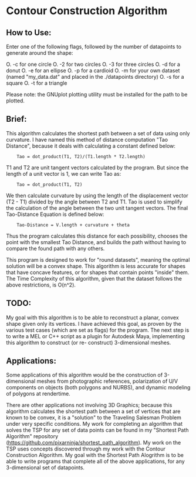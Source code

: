 Contour Construction Algorithm
==============================

How to Use:
-----------

Enter one of the following flags, followed by the number of datapoints
to generate around the shape:

O. -c for one circle
O. -2 for two circles
O. -3 for three circles
O. -d for a donut
O. -e for an ellipse
O. -p for a cardioid
O. -m for your own dataset (named \"my_data.dat\" and placed in the ./datapoints directory)
O. -s for a square
O. -t for a triangle

Please note: the GNUplot plotting utility must be installed for the path to be plotted.

Brief:
------

This algorithm calculates the shortest path between a set of data
using only curvature. I have named this method of distance computation
"Tao Distance", because it deals with calculating a constant defined
below:

		Tao = dot_product(T1, T2)/(T1.length * T2.length)

T1 and T2 are unit tangent vectors calculated by the program. But since
the length of a unit vector is 1, we can write Tao as:

		Tao = dot_product(T1, T2)

We then calculate curvature by using the length of the displacement
vector (T2 - T1) divided by the angle between T2 and T1. Tao
is used to simplify the calculation of the angle between the two unit
tangent vectors. The final Tao-Distance Equation is defined below:

		Tao-Distance = V.length + curvature + theta

Thus the program calculates this distance for each possibility,
chooses the point with the smallest Tao Distance, and builds the
path without having to compare the found path with any others.

This program is designed to work for "round datasets", meaning the
optimal solution will be a convex shape. This algorithm is less
accurate for shapes that have concave features, or for shapes that
contain points "inside" them.
The Time Complexity of this algorithm,
given that the dataset follows the above restrictions,
is O(n^2).

TODO:
-----

My goal with this algorithm is to be able to reconstruct a planar, convex
shape given only its vertices. I have achieved this goal, as proven
by the various test cases (which are set as flags) for the program.
The next step is to write a MEL or C++ script as a plugin for
Autodesk Maya, implementing this algorithm to construct (or re-
construct) 3-dimensional meshes.

Applications:
-------------

Some applications of this algorithm would be
the construction of 3-dimensional meshes from photographic references,
polarization of U/V components on objects (both polygons and NURBS),
and dynamic modeling of polygons at rendertime.

There are other applications not involving 3D Graphics;
because this algorithm calculates the shortest path between a set of
vertices that are known to be convex, it is a "solution"
to the Traveling Salesman Problem under very specific conditions.
My work for completing an algorithm that solves the TSP for
any set of data points can be found in my "Shortest Path
Algorithm" repository (https://github.com/pixarninja/shortest_path_algorithm).
My work on the TSP uses concepts discovered through my work with
the Contour Construction Algorithm. My goal
with the Shortest Path Alogrithm is to be able to write
programs that complete all of the above applications, for any
3-dimensional set of datapoints.
